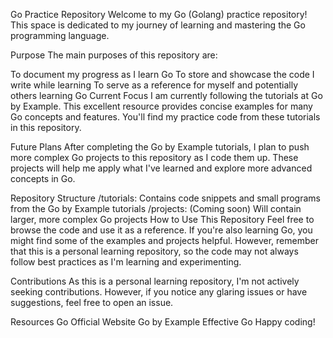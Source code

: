 Go Practice Repository
Welcome to my Go (Golang) practice repository! This space is dedicated to my journey of learning and mastering the Go programming language.

Purpose
The main purposes of this repository are:

To document my progress as I learn Go
To store and showcase the code I write while learning
To serve as a reference for myself and potentially others learning Go
Current Focus
I am currently following the tutorials at Go by Example. This excellent resource provides concise examples for many Go concepts and features. You'll find my practice code from these tutorials in this repository.

Future Plans
After completing the Go by Example tutorials, I plan to push more complex Go projects to this repository as I code them up. These projects will help me apply what I've learned and explore more advanced concepts in Go.

Repository Structure
/tutorials: Contains code snippets and small programs from the Go by Example tutorials
/projects: (Coming soon) Will contain larger, more complex Go projects
How to Use This Repository
Feel free to browse the code and use it as a reference. If you're also learning Go, you might find some of the examples and projects helpful. However, remember that this is a personal learning repository, so the code may not always follow best practices as I'm learning and experimenting.

Contributions
As this is a personal learning repository, I'm not actively seeking contributions. However, if you notice any glaring issues or have suggestions, feel free to open an issue.

Resources
Go Official Website
Go by Example
Effective Go
Happy coding!

